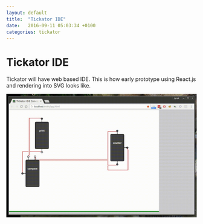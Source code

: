```yaml
---
layout: default
title:  "Tickator IDE"
date:   2016-09-11 05:03:34 +0100
categories: tickator
---
```


Tickator IDE
============

Tickator will have web based IDE. This is how early prototype using React.js and rendering into SVG looks like.

<a href="/img/ide.gif">
  <img src="/img/ide.gif" style="width: 600px;"/>
</a>

